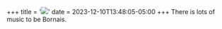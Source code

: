 +++
title = '<img class="logo" src="/logo.png">'
date = 2023-12-10T13:48:05-05:00
+++
There is lots of music to be Bornais.